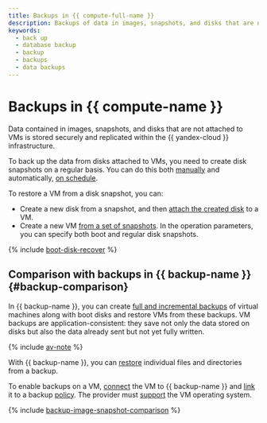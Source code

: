 ```yaml
---
title: Backups in {{ compute-full-name }}
description: Backups of data in images, snapshots, and disks that are not attached to instances are stored securely and replicated within the {{ yandex-cloud }} infrastructure. To back up the data from disks attached to an instance, create snapshots of the disks on a regular basis.
keywords:
  - back up
  - database backup
  - backup
  - backups
  - data backups
---
```


# Backups in {{ compute-name }}


Data contained in images, snapshots, and disks that are not attached to VMs is stored securely and replicated within the {{ yandex-cloud }} infrastructure.

To back up the data from disks attached to VMs, you need to create disk snapshots on a regular basis. You can do this both [manually](../operations/disk-control/create-snapshot.md) and automatically, [on schedule](snapshot-schedule.md).

To restore a VM from a disk snapshot, you can:
* Create a new disk from a snapshot, and then [attach the created disk](../operations/vm-control/vm-attach-disk.md) to a VM.
* Create a new VM [from a set of snapshots](../operations/vm-create/create-from-snapshots.md). In the operation parameters, you can specify both boot and regular disk snapshots.

{% include [boot-disk-recover](../../_includes/compute/boot-disk-recover.md) %}


## Comparison with backups in {{ backup-name }} {#backup-comparison}

In {{ backup-name }}, you can create [full and incremental backups](../../backup/concepts/backup.md#types) of virtual machines along with boot disks and restore VMs from these backups. VM backups are application-consistent: they save not only the data stored on disks but also the data already sent but not yet fully written.

{% include [av-note](../../_includes/backup/av-note.md) %}

With {{ backup-name }}, you can [restore](../../backup/operations/backup-vm/recover-file-by-file.md) individual files and directories from a backup.

To enable backups on a VM, [connect](../../backup/concepts/vm-connection.md) the VM to {{ backup-name }} and [link](../../backup/operations/policy-vm/update.md#update-vm-list) it to a backup [policy](../../backup/concepts/policy.md). The provider must [support](https://docs.cyberprotect.ru/ru-RU/CyberBackupCloud/21.06/user/#supported-operating-systems-and-environments.html) the VM operating system.

{% include [backup-image-snapshot-comparison](../../_includes/backup-image-snapshot-comparison.md) %}
